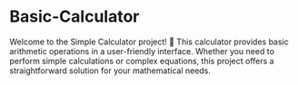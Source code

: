 # Basic-Calculator
Welcome to the Simple Calculator project! 🧮  This calculator provides basic arithmetic operations in a user-friendly interface. Whether you need to perform simple calculations or complex equations, this project offers a straightforward solution for your mathematical needs.
